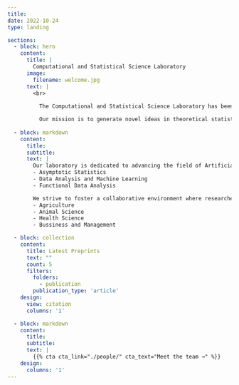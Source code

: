 ```yaml
---
title:
date: 2022-10-24
type: landing

sections:
  - block: hero
    content:
      title: |
        Computational and Statistical Science Laboratory
      image:
        filename: welcome.jpg
      text: |
        <br>
        
          The Computational and Statistical Science Laboratory has been a premier research group and laboratory for computational and statistical science research, teaching, and practice           since its founding in 2024 at Rajamangala University of Technology Suvarnabhumi.

          Our mission is to generate novel ideas in theoretical statistics and apply them to real-world data analysis. We are dedicated to advancing knowledge and practice in                       computational and statistical sciences through rigorous research, comprehensive teaching, and practical applications.
   
  - block: markdown
    content:
      title:
      subtitle:
      text: |
        Our laboratory is dedicated to advancing the field of Artificial Intelligence through cutting-edge research and practical applications. We focus on:
        - Asymptotic Statistics
        - Data Analysis and Machine Learning
        - Functional Data Analysis

        We strive to foster a collaborative environment where researchers and students can innovate and excel in their respective areas of expertise.
        - Agriculture
        - Animal Science
        - Health Science
        - Bussiness and Management

  - block: collection
    content:
      title: Latest Preprints
      text: ""
      count: 5
      filters:
        folders:
          - publication
        publication_type: 'article'
    design:
      view: citation
      columns: '1'

  - block: markdown
    content:
      title:
      subtitle:
      text: |
        {{% cta cta_link="./people/" cta_text="Meet the team →" %}}
    design:
      columns: '1'
---
```

